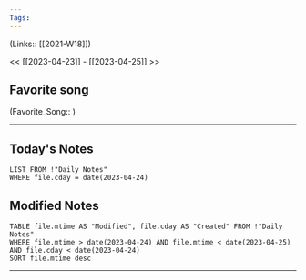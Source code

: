 ```yaml
---
Tags:
---
```

(Links:: [[2021-W18]])

<< [[2023-04-23]] - [[2023-04-25]] >>
## Favorite song
(Favorite_Song:: )

___
## Today's Notes
```dataview
LIST FROM !"Daily Notes"
WHERE file.cday = date(2023-04-24)
```
## Modified Notes
```dataview
TABLE file.mtime AS "Modified", file.cday AS "Created" FROM !"Daily Notes" 
WHERE file.mtime > date(2023-04-24) AND file.mtime < date(2023-04-25) AND file.cday < date(2023-04-24)
SORT file.mtime desc
```
___
